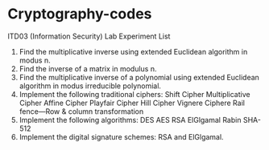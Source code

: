 # Cryptography-codes

ITD03 (Information Security) Lab Experiment List
1. Find the multiplicative inverse using extended Euclidean algorithm in modus n.
2. Find the inverse of a matrix in modulus n.
3. Find the multiplicative inverse of a polynomial using extended Euclidean algorithm in modus irreducible polynomial.
4. Implement the following traditional ciphers:
    Shift Cipher
    Multiplicative Cipher
    Affine Cipher
    Playfair Cipher
    Hill Cipher
    Vignere Ciphere
    Rail fence—Row & column transformation
5. Implement the following algorithms:
    DES
    AES
    RSA
    ElGlgamal
    Rabin
    SHA-512
6. Implement the digital signature schemes: RSA and ElGlgamal.

